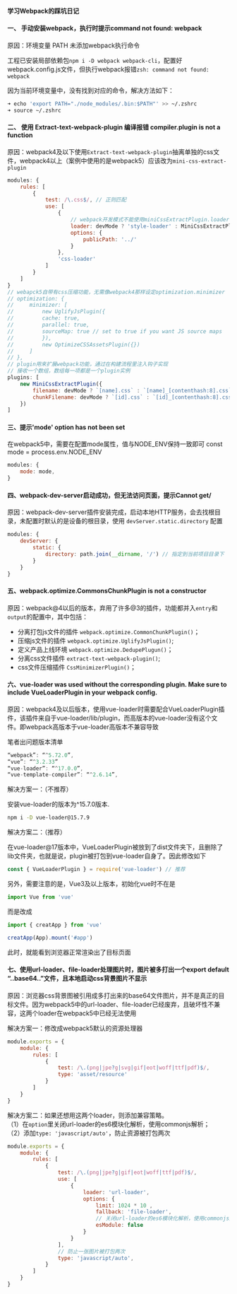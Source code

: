 #### 学习Webpack的踩坑日记


#### 一、 手动安装webpack，执行时提示command not found: webpack

原因：环境变量 PATH 未添加webpack执行命令

工程已安装局部依赖包`npm i -D webpack webpack-cli`，配置好webpack.config.js文件，但执行webpack报错`zsh: command not found: webpack`

因为当前环境变量中，没有找到对应的命令，解决方法如下：
```bash
➜ echo 'export PATH="./node_modules/.bin:$PATH"' >> ~/.zshrc
➜ source ~/.zshrc
```


#### 二、 使用 Extract-text-webpack-plugin 编译报错 compiler.plugin is not a function

原因：webpack4及以下使用`Extract-text-webpack-plugin`抽离单独的css文件，webpack4以上（案例中使用的是webpack5）应该改为`mini-css-extract-plugin`

```js
modules: {
    rules: [
        {
            test: /\.css$/, // 正则匹配
            use: [
                {
                    // webpack开发模式不能使用miniCssExtractPlugin.loader
                    loader: devMode ? 'style-loader' : MiniCssExtractPlugin.loader,
                    options: {
                        publicPath: '../'
                    }
                },
                'css-loader'
            ] 
        }
    ]
}
// webapck5自带有css压缩功能，无需像webpack4那样设定optimization.minimizer
// optimization: {
//     minimizer: [
//         new UglifyJsPlugin({
//         cache: true,
//         parallel: true,
//         sourceMap: true // set to true if you want JS source maps
//         }),
//         new OptimizeCSSAssetsPlugin({})
//     ]
// },
// plugin用来扩展webpack功能，通过在构建流程里注入钩子实现
// 接收一个数组，数组每一项都是一个plugin实例
plugins: [
    new MiniCssExtractPlugin({
        filename: devMode ? `[name].css` : `[name]_[contenthash:8].css`,
        chunkFilename: devMode ? `[id].css` : `[id]_[contenthash:8].css`
    })
]
```


#### 三、提示'mode' option has not been set
在webpack5中，需要在配置mode属性，值与NODE_ENV保持一致即可
const mode = process.env.NODE_ENV

```js
modules: {
    mode: mode,
}
```


#### 四、webpack-dev-server启动成功，但无法访问页面，提示Cannot get/

原因：webpack-dev-server插件安装完成，启动本地HTTP服务，会去找根目录，未配置时默认的是设备的根目录，使用 `devServer.static.directory` 配置

```js
modules: {
    devServer: {
        static: {
            directory: path.join(__dirname, '/') // 指定到当前项目目录下
        }
    }
}
```


#### 五、webpack.optimize.CommonsChunkPlugin is not a constructor

原因：webpack@4以后的版本，弃用了许多@3的插件，功能都并入`entry`和`output`的配置中，其中包括：
- 分离打包js文件的插件  `webpack.optimize.CommonChunkPlugin()`；
- 压缩js文件的插件 `webpack.optimize.UglifyJsPlugin()`;
- 定义产品上线环境 `webpack.optimize.DedupePlugun()`；
- 分离css文件插件 `extract-text-webpack-plugin()`;
- css文件压缩插件 `CssMinimizerPlugin()`；


#### 六、vue-loader was used without the corresponding plugin. Make sure to include VueLoaderPlugin in your webpack config.

原因：webpack4及以后版本，使用vue-loader时需要配合VueLoaderPlugin插件，该插件来自于vue-loader/lib/plugin，而高版本的vue-loader没有这个文件。即webpack高版本于vue-loader高版本不兼容导致

笔者出问题版本清单
```js
“webpack”: “^5.72.0”,
“vue”: “^3.2.33”
“vue-loader”: “^17.0.0”,
“vue-template-compiler”: “^2.6.14”,
```

解决方案一：（不推荐）

安装vue-loader的版本为^15.7.0版本.
```bash
npm i -D vue-loader@15.7.9
```

解决方案二：（推荐）

在vue-loader@17版本中，VueLoaderPlugin被放到了dist文件夹下，且删除了lib文件夹，也就是说，plugin被打包到vue-loader自身了。因此修改如下
```javascript
const { VueLoaderPlugin } = require('vue-loader') // 推荐
```

另外，需要注意的是，Vue3及以上版本，初始化vue时不在是
```js
import Vue from 'vue'
```
而是改成
```js
import { creatApp } from 'vue'

creatApp(App).mount('#app')
```
此时，就能看到浏览器正常渲染出了目标页面

#### 七、使用url-loader、file-loader处理图片时，图片被多打出一个export default “..base64..”文件，且本地启动css背景图片不显示

原因：浏览器css背景图被引用成多打出来的base64文件图片，并不是真正的目标文件。因为webpack5中的url-loader、file-loader已经废弃，且破坏性不兼容，这两个loader在webpack5中已经无法使用

解决方案一：修改成webpack5默认的资源处理器
```javascript
module.exports = {
    module: {
        rules: [
            {
                test: /\.(png|jpe?g|svg|gif|eot|woff|ttf|pdf)$/,
                type: 'asset/resource'
            }
        ]
    }
}
```

解决方案二：如果还想用这两个loader，则添加兼容策略。<br />
（1）在`option`里关闭url-loader的es6模块化解析，使用commonjs解析； <br />
（2）添加`type: 'javascript/auto'`，防止资源被打包两次
```javascript
module.exports = {
    module: {
        rules: [
            {
                test: /\.(png|jpe?g|gif|eot|woff|ttf|pdf)$/,
                use: [
                    {
                        loader: 'url-loader',
                        options: {
                            limit: 1024 * 10 ,
                            fallback: 'file-loader',
                            // 关闭url-loader的es6模块化解析，使用commonjs解析
                            esModule: false
                        }
                    }
                ],
                // 防止一张图片被打包两次
                type: 'javascript/auto',
            }
        ]
    }
}
```
